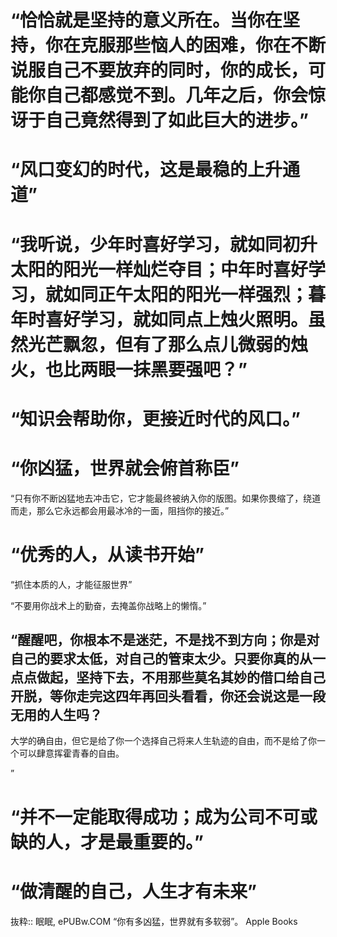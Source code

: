 # “恰恰就是坚持的意义所在。当你在坚持，你在克服那些恼人的困难，你在不断说服自己不要放弃的同时，你的成长，可能你自己都感觉不到。几年之后，你会惊讶于自己竟然得到了如此巨大的进步。”

# “风口变幻的时代，这是最稳的上升通道”

# “我听说，少年时喜好学习，就如同初升太阳的阳光一样灿烂夺目；中年时喜好学习，就如同正午太阳的阳光一样强烈；暮年时喜好学习，就如同点上烛火照明。虽然光芒飘忽，但有了那么点儿微弱的烛火，也比两眼一抹黑要强吧？”

# “知识会帮助你，更接近时代的风口。”

# “你凶猛，世界就会俯首称臣”

“只有你不断凶猛地去冲击它，它才能最终被纳入你的版图。如果你畏缩了，绕道而走，那么它永远都会用最冰冷的一面，阻挡你的接近。”

# “优秀的人，从读书开始”

“抓住本质的人，才能征服世界”

“不要用你战术上的勤奋，去掩盖你战略上的懒惰。”

## “醒醒吧，你根本不是迷茫，不是找不到方向；你是对自己的要求太低，对自己的管束太少。只要你真的从一点点做起，坚持下去，不用那些莫名其妙的借口给自己开脱，等你走完这四年再回头看看，你还会说这是一段无用的人生吗？

大学的确自由，但它是给了你一个选择自己将来人生轨迹的自由，而不是给了你一个可以肆意挥霍青春的自由。

”
# “并不一定能取得成功；成为公司不可或缺的人，才是最重要的。”

# “做清醒的自己，人生才有未来”

抜粋:: 眠眠, ePUBw.COM  “你有多凶猛，世界就有多软弱”。 Apple Books  
